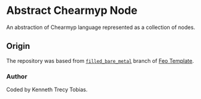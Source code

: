 # Abstract Chearmyp Node
An abstraction of Chearmyp language represented as a collection of nodes.

## Origin
The repository was based from [`filled_bare_metal`] branch of [Feo Template].

### Author
Coded by Kenneth Trecy Tobias.

[`filled_bare_metal`]: https://github.com/KennethTrecy/feo_template/tree/filled_bare_metal
[Feo Template]: https://github.com/KennethTrecy/feo_template
